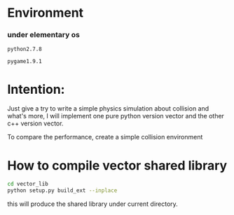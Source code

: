 # Environment

### under elementary os

`python2.7.8`

`pygame1.9.1`


# Intention:

Just give a try to write a simple physics simulation about collision and what's more, I will implement one pure python version vector and the other
c++ version vector.

To compare the performance, create a simple collision environment


# How to compile vector shared library

```sh
cd vector_lib
python setup.py build_ext --inplace
```

this will produce the shared library under current directory.
